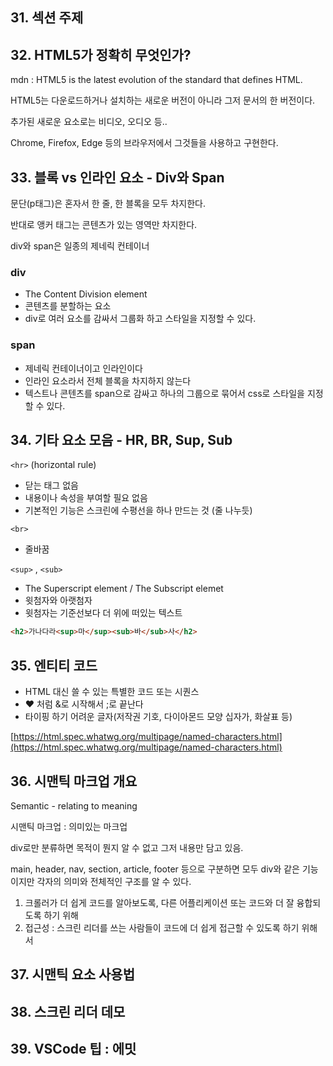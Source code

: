 ## 31. 섹션 주제

## 32. HTML5가 정확히 무엇인가?

mdn : HTML5 is the latest evolution of the standard that defines HTML.

HTML5는 다운로드하거나 설치하는 새로운 버전이 아니라 그저 문서의 한 버전이다.

추가된 새로운 요소로는 비디오, 오디오 등..

Chrome, Firefox, Edge 등의 브라우저에서 그것들을 사용하고 구현한다.

## 33. 블록 vs 인라인 요소 - Div와 Span

문단(p태그)은 혼자서 한 줄, 한 블록을 모두 차지한다.

반대로 앵커 태그는 콘텐츠가 있는 영역만 차지한다.

div와 span은 일종의 제네릭 컨테이너

### div

- The Content Division element
- 콘텐츠를 분할하는 요소
- div로 여러 요소를 감싸서 그룹화 하고 스타일을 지정할 수 있다.

### span

- 제네릭 컨테이너이고 인라인이다
- 인라인 요소라서 전체 블록을 차지하지 않는다
- 텍스트나 콘텐츠를 span으로 감싸고 하나의 그룹으로 묶어서 css로 스타일을 지정할 수 있다.

## 34. 기타 요소 모음 - HR, BR, Sup, Sub

`<hr>`  (horizontal rule)

- 닫는 태그 없음
- 내용이나 속성을 부여할 필요 없음
- 기본적인 기능은 스크린에 수평선을 하나 만드는 것 (줄 나누듯)

`<br>`

- 줄바꿈

`<sup>` ,  `<sub>`

- The Superscript element / The Subscript elemet
- 윗첨자와 아랫첨자
- 윗첨자는 기준선보다 더 위에 떠있는 텍스트

```html
<h2>가나다라<sup>마</sup><sub>바</sub>사</h2>
```

## 35. 엔티티 코드

- HTML 대신 쓸 수 있는 특별한 코드 또는 시퀀스
- &hearts; 처럼 &로 시작해서 ;로 끝난다
- 타이핑 하기 어려운 글자(저작권 기호, 다이아몬드 모양 십자가, 화살표 등)

[https://html.spec.whatwg.org/multipage/named-characters.html](https://html.spec.whatwg.org/multipage/named-characters.html)

## 36. 시맨틱 마크업 개요

Semantic - relating to meaning

시맨틱 마크업 : 의미있는 마크업

div로만 분류하면 목적이 뭔지 알 수 없고 그저 내용만 담고 있음.

main, header, nav, section, article, footer 등으로 구분하면 모두 div와 같은 기능이지만 각자의 의미와 전체적인 구조를 알 수 있다.

1. 크롤러가 더 쉽게 코드를 알아보도록, 다른 어플리케이션 또는 코드와 더 잘 융합되도록 하기 위해
2. 접근성 : 스크린 리더를 쓰는 사람들이 코드에 더 쉽게 접근할 수 있도록 하기 위해서

## 37. 시맨틱 요소 사용법

## 38. 스크린 리더 데모

## 39. VSCode 팁 : 에밋